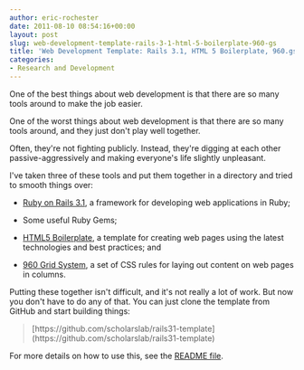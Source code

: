 ```yaml
---
author: eric-rochester
date: 2011-08-10 08:54:16+00:00
layout: post
slug: web-development-template-rails-3-1-html-5-boilerplate-960-gs
title: 'Web Development Template: Rails 3.1, HTML 5 Boilerplate, 960.gs'
categories:
- Research and Development
---
```


One of the best things about web development is that there are so many tools around to make the job easier.





One of the worst things about web development is that there are so many tools around, and they just don't play well together.





Often, they're not fighting publicly. Instead, they're digging at each other passive-aggressively and making everyone's life slightly unpleasant.





I've taken three of these tools and put them together in a directory and tried to smooth things over:







  * [Ruby on Rails 3.1](http://rubyonrails.org/), a framework for developing web applications in Ruby;


  * Some useful Ruby Gems;


  * [HTML5 Boilerplate](http://html5boilerplate.com/), a template for creating web pages using the latest technologies and best practices; and


  * [960 Grid System](http://960.gs/), a set of CSS rules for laying out content on web pages in columns.





Putting these together isn't difficult, and it's not really a lot of work. But now you don't have to do any of that. You can just clone the template from GitHub and start building things:





<blockquote>
[https://github.com/scholarslab/rails31-template](https://github.com/scholarslab/rails31-template)
</blockquote>





For more details on how to use this, see the [README file](https://github.com/scholarslab/rails31-template/blob/master/README.mkd).



